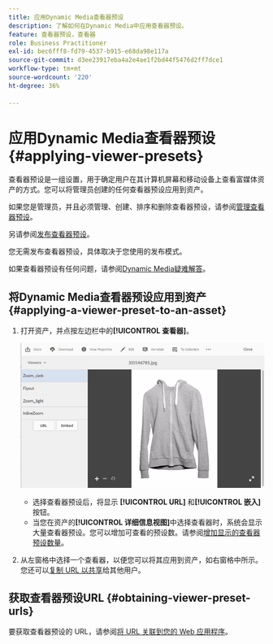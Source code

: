 ```yaml
---
title: 应用Dynamic Media查看器预设
description: 了解如何在Dynamic Media中应用查看器预设。
feature: 查看器预设，查看器
role: Business Practitioner
exl-id: bec6fff8-fd79-4537-b915-e68da98e117a
source-git-commit: d3ee23917eba4a2e4ae1f2bd44f5476d2ff7dce1
workflow-type: tm+mt
source-wordcount: '220'
ht-degree: 36%

---
```


# 应用Dynamic Media查看器预设{#applying-viewer-presets}

查看器预设是一组设置，用于确定用户在其计算机屏幕和移动设备上查看富媒体资产的方式。您可以将管理员创建的任何查看器预设应用到资产。

如果您是管理员，并且必须管理、创建、排序和删除查看器预设，请参阅[管理查看器预设](managing-viewer-presets.md)。

另请参阅[发布查看器预设](managing-viewer-presets.md#publishing-viewer-presets)。

您无需发布查看器预设，具体取决于您使用的发布模式。

如果查看器预设有任何问题，请参阅[Dynamic Media疑难解答](troubleshoot-dm.md#viewers)。

## 将Dynamic Media查看器预设应用到资产{#applying-a-viewer-preset-to-an-asset}

1. 打开资产，并点按左边栏中的&#x200B;**[!UICONTROL 查看器]**。

   ![chlimage_1-104](assets/chlimage_1-104.png)

   * 选择查看器预设后，将显示 **[!UICONTROL URL]** 和&#x200B;**[!UICONTROL 嵌入]**&#x200B;按钮。
   * 当您在资产的&#x200B;**[!UICONTROL 详细信息视图]**&#x200B;中选择查看器时，系统会显示大量查看器预设。您可以增加可查看的预设数。请参阅[增加显示的查看器预设数量](managing-viewer-presets.md)。

1. 从左窗格中选择一个查看器，以便您可以将其应用到资产，如右窗格中所示。 您还可以[复制 URL 以共享](linking-urls-to-yourwebapplication.md)给其他用户。

## 获取查看器预设URL {#obtaining-viewer-preset-urls}

要获取查看器预设的 URL，请参阅[将 URL 关联到您的 Web 应用程序](linking-urls-to-yourwebapplication.md)。
